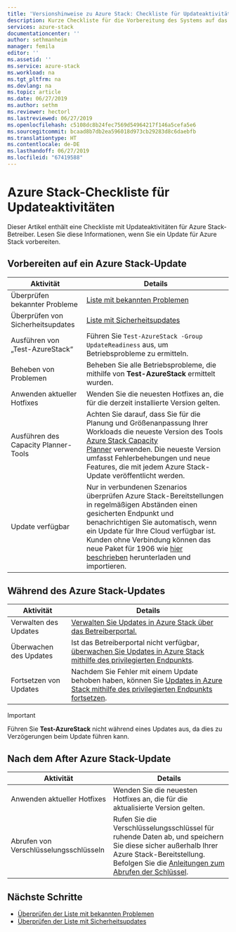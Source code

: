 ```yaml
---
title: 'Versionshinweise zu Azure Stack: Checkliste für Updateaktivitäten | Microsoft-Dokumentation'
description: Kurze Checkliste für die Vorbereitung des Systems auf das aktuelle Azure Stack-Update
services: azure-stack
documentationcenter: ''
author: sethmanheim
manager: femila
editor: ''
ms.assetid: ''
ms.service: azure-stack
ms.workload: na
ms.tgt_pltfrm: na
ms.devlang: na
ms.topic: article
ms.date: 06/27/2019
ms.author: sethm
ms.reviewer: hectorl
ms.lastreviewed: 06/27/2019
ms.openlocfilehash: c5108dc8b24fec7569d54964217f146a5cefa5e6
ms.sourcegitcommit: bcaad8b7db2ea596018d973cb29283d8c6daebfb
ms.translationtype: HT
ms.contentlocale: de-DE
ms.lasthandoff: 06/27/2019
ms.locfileid: "67419588"
---
```

# <a name="azure-stack-update-activity-checklist"></a>Azure Stack-Checkliste für Updateaktivitäten

Dieser Artikel enthält eine Checkliste mit Updateaktivitäten für Azure Stack-Betreiber. Lesen Sie diese Informationen, wenn Sie ein Update für Azure Stack vorbereiten.

## <a name="prepare-for-azure-stack-update"></a>Vorbereiten auf ein Azure Stack-Update

| Aktivität              | Details                                                                          |
|-----------------------|----------------------------------------------------------------------------------|
| Überprüfen bekannter Probleme   | [Liste mit bekannten Problemen](azure-stack-release-notes-known-issues-1906.md)                |
| Überprüfen von Sicherheitsupdates | [Liste mit Sicherheitsupdates](azure-stack-release-notes-security-updates-1906.md)      |
| Ausführen von „Test-AzureStack“   | Führen Sie `Test-AzureStack -Group UpdateReadiness` aus, um Betriebsprobleme zu ermitteln.      |
| Beheben von Problemen        | Beheben Sie alle Betriebsprobleme, die mithilfe von **Test-AzureStack** ermittelt wurden.                |
| Anwenden aktueller Hotfixes | Wenden Sie die neuesten Hotfixes an, die für die derzeit installierte Version gelten.         |
| Ausführen des Capacity Planner-Tools | Achten Sie darauf, dass Sie für die Planung und Größenanpassung Ihrer Workloads die neueste Version des Tools [Azure Stack Capacity Planner](https://aka.ms/azstackcapacityplanner) verwenden. Die neueste Version umfasst Fehlerbehebungen und neue Features, die mit jedem Azure Stack-Update veröffentlicht werden. |
| Update verfügbar       | Nur in verbundenen Szenarios überprüfen Azure Stack-Bereitstellungen in regelmäßigen Abständen einen gesicherten Endpunkt und benachrichtigen Sie automatisch, wenn ein Update für Ihre Cloud verfügbar ist. Kunden ohne Verbindung können das neue Paket für 1906 wie [hier beschrieben](azure-stack-apply-updates.md) herunterladen und importieren.               |

## <a name="during-azure-stack-update"></a>Während des Azure Stack-Updates

| Aktivität              | Details                                                                          |
|-----------------------|----------------------------------------------------------------------------------|
| Verwalten des Updates         | [Verwalten Sie Updates in Azure Stack über das Betreiberportal.](azure-stack-updates.md) |
| Überwachen des Updates        | Ist das Betreiberportal nicht verfügbar, [überwachen Sie Updates in Azure Stack mithilfe des privilegierten Endpunkts](azure-stack-monitor-update.md). |
| Fortsetzen von Updates            | Nachdem Sie Fehler mit einem Update behoben haben, können Sie [Updates in Azure Stack mithilfe des privilegierten Endpunkts fortsetzen](azure-stack-monitor-update.md). |

> [!IMPORTANT]  
> Führen Sie **Test-AzureStack** nicht während eines Updates aus, da dies zu Verzögerungen beim Update führen kann.

## <a name="after-azure-stack-update"></a>Nach dem After Azure Stack-Update

| Aktivität              | Details                                                                          |
|-----------------------|----------------------------------------------------------------------------------|
| Anwenden aktueller Hotfixes | Wenden Sie die neuesten Hotfixes an, die für die aktualisierte Version gelten.                          |
| Abrufen von Verschlüsselungsschlüsseln | Rufen Sie die Verschlüsselungsschlüssel für ruhende Daten ab, und speichern Sie diese sicher außerhalb Ihrer Azure Stack-Bereitstellung. Befolgen Sie die [Anleitungen zum Abrufen der Schlüssel](azure-stack-security-bitlocker.md). |

## <a name="next-steps"></a>Nächste Schritte

- [Überprüfen der Liste mit bekannten Problemen](azure-stack-release-notes-known-issues-1906.md)
- [Überprüfen der Liste mit Sicherheitsupdates](azure-stack-release-notes-security-updates-1906.md)
